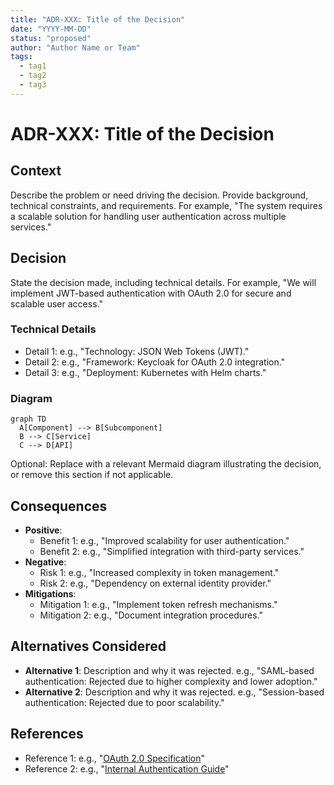 ```yaml
---
title: "ADR-XXX: Title of the Decision"
date: "YYYY-MM-DD"
status: "proposed"
author: "Author Name or Team"
tags:
  - tag1
  - tag2
  - tag3
---
```


# ADR-XXX: Title of the Decision

## Context
Describe the problem or need driving the decision. Provide background, technical constraints, and requirements. For example, "The system requires a scalable solution for handling user authentication across multiple services."

## Decision
State the decision made, including technical details. For example, "We will implement JWT-based authentication with OAuth 2.0 for secure and scalable user access."

### Technical Details
- Detail 1: e.g., "Technology: JSON Web Tokens (JWT)."
- Detail 2: e.g., "Framework: Keycloak for OAuth 2.0 integration."
- Detail 3: e.g., "Deployment: Kubernetes with Helm charts."

### Diagram
```mermaid
graph TD
  A[Component] --> B[Subcomponent]
  B --> C[Service]
  C --> D[API]
```
Optional: Replace with a relevant Mermaid diagram illustrating the decision, or remove this section if not applicable.

## Consequences
- **Positive**:
  - Benefit 1: e.g., "Improved scalability for user authentication."
  - Benefit 2: e.g., "Simplified integration with third-party services."
- **Negative**:
  - Risk 1: e.g., "Increased complexity in token management."
  - Risk 2: e.g., "Dependency on external identity provider."
- **Mitigations**:
  - Mitigation 1: e.g., "Implement token refresh mechanisms."
  - Mitigation 2: e.g., "Document integration procedures."

## Alternatives Considered
- **Alternative 1**: Description and why it was rejected. e.g., "SAML-based authentication: Rejected due to higher complexity and lower adoption."
- **Alternative 2**: Description and why it was rejected. e.g., "Session-based authentication: Rejected due to poor scalability."

## References
- Reference 1: e.g., "[OAuth 2.0 Specification](https://oauth.net/2/)"
- Reference 2: e.g., "[Internal Authentication Guide](/docs/frameworks/auth)"
